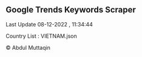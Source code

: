 

## Google Trends Keywords Scraper 
 
Last Update 08-12-2022 , 11:34:44

Country List :
VIETNAM.json



© Abdul Muttaqin 

